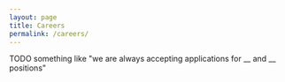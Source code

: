 ```yaml
---
layout: page
title: Careers
permalink: /careers/
---
```

TODO something like "we are always accepting applications for __ and __ positions"

